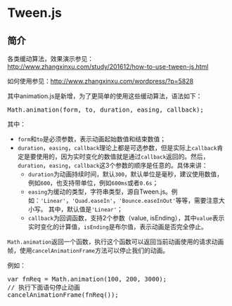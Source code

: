 Tween.js
================

简介
----------------

各类缓动算法，效果演示参见：http://www.zhangxinxu.com/study/201612/how-to-use-tween-js.html

如何使用参见：http://www.zhangxinxu.com/wordpress/?p=5828

其中animation.js是新增，为了更简单的使用这些缓动算法，语法如下：

<pre>Math.animation(form, to, duration, easing, callback);</pre>

其中：
<ul>
	<li><code>form</code>和<code>to</code>是必须参数，表示动画起始数值和结束数值；</li>
	<li><code>duration</code>，<code>easing</code>，<code>callback</code>理论上都是可选参数，但是实际上<code>callback</code>肯定是要使用的，因为实时变化的数值就是通过<code>callback</code>返回的。然后，<code>duration</code>，<code>easing</code>，<code>callback</code>这3个参数的顺序是任意的。具体来讲：
<ul>
	<li><code>duration</code>为动画持续时间，默认<code>300</code>，默认单位是毫秒，建议使用数值，例如<code>600</code>，也支持带单位，例如<code>600ms</code>或者<code>0.6s</code>；</li>
	<li><code>easing</code>为缓动的类型，字符串类型，源自Tween.js。例如：<code>'Linear'</code>，<code>'Quad.easeIn'</code>，<code>'Bounce.easeInOut'</code>等等，需要注意大小写。 其中，默认值是<code>'Linear'</code>；</li>
	<li><code>callback</code>为回调函数，支持2个参数（value, isEnding），其中<code>value</code>表示实时变化的计算值，<code>isEnding</code>是布尔值，表示动画是否完全停止。</li>
</ul>
</li>
</ul>

<code>Math.animation</code>返回一个函数，执行这个函数可以返回当前动画使用的请求动画帧，使用<code>cancelAnimationFrame</code>方法可以停止我们的动画。

例如：
<pre>var fnReq = Math.animation(100, 200, 3000);
// 执行下面语句停止动画
cancelAnimationFrame(fnReq());</pre>
